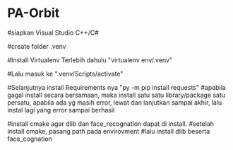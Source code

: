 # PA-Orbit

#siapkan Visual Studio C++/C#

#create folder .venv

#Install Virtualenv Terlebih dahulu "virtualenv env/.venv"

#Lalu masuk ke ".venv/Scripts/activate"

#Selanjutnya install Requirements nya "py -m pip install requests"
#apabila gagal install secara bersamaan, maka install satu satu library/package satu persatu, apabila ada yg masih error, lewat dan lanjutkan sampai akhir, lalu instal lagi yang error sampai berhasil

#install cmake agar dlib dan face_recognation dapat di install.
#setelah install cmake, pasang path pada envirovment
#lalu install dlib beserta face_cognation
